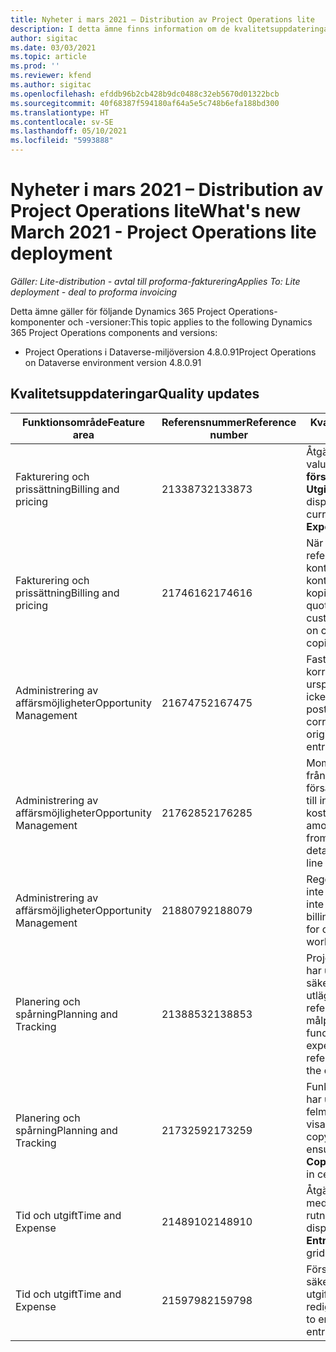 ```yaml
---
title: Nyheter i mars 2021 – Distribution av Project Operations lite
description: I detta ämne finns information om de kvalitetsuppdateringar som är tillgängliga i distributionsutgåvan av Project Operations lite för mars 2021.
author: sigitac
ms.date: 03/03/2021
ms.topic: article
ms.prod: ''
ms.reviewer: kfend
ms.author: sigitac
ms.openlocfilehash: efddb96b2cb428b9dc0488c32eb5670d01322bcb
ms.sourcegitcommit: 40f68387f594180af64a5e5c748b6efa188bd300
ms.translationtype: HT
ms.contentlocale: sv-SE
ms.lasthandoff: 05/10/2021
ms.locfileid: "5993888"
---
```

# <a name="whats-new-march-2021---project-operations-lite-deployment"></a><span data-ttu-id="1b088-103">Nyheter i mars 2021 – Distribution av Project Operations lite</span><span class="sxs-lookup"><span data-stu-id="1b088-103">What's new March 2021 - Project Operations lite deployment</span></span>

<span data-ttu-id="1b088-104">_Gäller: Lite-distribution - avtal till proforma-fakturering_</span><span class="sxs-lookup"><span data-stu-id="1b088-104">_Applies To: Lite deployment - deal to proforma invoicing_</span></span>


<span data-ttu-id="1b088-105">Detta ämne gäller för följande Dynamics 365 Project Operations-komponenter och -versioner:</span><span class="sxs-lookup"><span data-stu-id="1b088-105">This topic applies to the following Dynamics 365 Project Operations components and versions:</span></span>

- <span data-ttu-id="1b088-106">Project Operations i Dataverse-miljöversion 4.8.0.91</span><span class="sxs-lookup"><span data-stu-id="1b088-106">Project Operations on Dataverse environment version 4.8.0.91</span></span> 

## <a name="quality-updates"></a><span data-ttu-id="1b088-107">Kvalitetsuppdateringar</span><span class="sxs-lookup"><span data-stu-id="1b088-107">Quality updates</span></span>

| <span data-ttu-id="1b088-108">**Funktionsområde**</span><span class="sxs-lookup"><span data-stu-id="1b088-108">**Feature area**</span></span> | <span data-ttu-id="1b088-109">**Referensnummer**</span><span class="sxs-lookup"><span data-stu-id="1b088-109">**Reference number**</span></span> | <span data-ttu-id="1b088-110">**Kvalitetsuppdatering**</span><span class="sxs-lookup"><span data-stu-id="1b088-110">**Quality update**</span></span> |
| --- | --- | --- |
| <span data-ttu-id="1b088-111">Fakturering och prissättning</span><span class="sxs-lookup"><span data-stu-id="1b088-111">Billing and pricing</span></span> | <span data-ttu-id="1b088-112">2133873</span><span class="sxs-lookup"><span data-stu-id="1b088-112">2133873</span></span> | <span data-ttu-id="1b088-113">Åtgärdad visning av valutasymbolen **Enhetens försäljningspris** i rutnätet **Utgiftsberäkningar**.</span><span class="sxs-lookup"><span data-stu-id="1b088-113">Fixed the display of **Unit Sales Price** currency symbol in the **Expense Estimates** grid.</span></span> |
| <span data-ttu-id="1b088-114">Fakturering och prissättning</span><span class="sxs-lookup"><span data-stu-id="1b088-114">Billing and pricing</span></span> | <span data-ttu-id="1b088-115">2174616</span><span class="sxs-lookup"><span data-stu-id="1b088-115">2174616</span></span> | <span data-ttu-id="1b088-116">När en offert har vunnits refereras den anpassade kontraktprislistan till kontraktradsinformation som kopieras från offerten.</span><span class="sxs-lookup"><span data-stu-id="1b088-116">When a quote is won, the contract custom pricelist is referenced on contract line details that are copied from the quote.</span></span> |
| <span data-ttu-id="1b088-117">Administrering av affärsmöjligheter</span><span class="sxs-lookup"><span data-stu-id="1b088-117">Opportunity Management</span></span> | <span data-ttu-id="1b088-118">2167475</span><span class="sxs-lookup"><span data-stu-id="1b088-118">2167475</span></span> | <span data-ttu-id="1b088-119">Fast momsbelopp i korrigeringsfakturan som ursprungligen kom från en icke fakturerad faktisk post.</span><span class="sxs-lookup"><span data-stu-id="1b088-119">Fixed tax amount in the correction invoice that originated an unbilled actual entry.</span></span> |
| <span data-ttu-id="1b088-120">Administrering av affärsmöjligheter</span><span class="sxs-lookup"><span data-stu-id="1b088-120">Opportunity Management</span></span> | <span data-ttu-id="1b088-121">2176285</span><span class="sxs-lookup"><span data-stu-id="1b088-121">2176285</span></span> | <span data-ttu-id="1b088-122">Momsbelopp får inte kopieras från information om försäljningskontrakt/offertrad till information om kostnadskontrakt/offertrad.</span><span class="sxs-lookup"><span data-stu-id="1b088-122">Tax amount must not be copied from sales contract/quote line details to cost contract/quote line details.</span></span> |
| <span data-ttu-id="1b088-123">Administrering av affärsmöjligheter</span><span class="sxs-lookup"><span data-stu-id="1b088-123">Opportunity Management</span></span> | <span data-ttu-id="1b088-124">2188079</span><span class="sxs-lookup"><span data-stu-id="1b088-124">2188079</span></span> | <span data-ttu-id="1b088-125">Regel för delad fakturering får inte skapas för kontrakt som inte är arbetsbaserade.</span><span class="sxs-lookup"><span data-stu-id="1b088-125">Split billing rule must not be created for contracts that are not work-based.</span></span> |
| <span data-ttu-id="1b088-126">Planering och spårning</span><span class="sxs-lookup"><span data-stu-id="1b088-126">Planning and Tracking</span></span> | <span data-ttu-id="1b088-127">2138853</span><span class="sxs-lookup"><span data-stu-id="1b088-127">2138853</span></span> | <span data-ttu-id="1b088-128">Projektkopieringsfunktionen har uppdaterats för att säkerställa att utläggsberäkningsrader som referensuppgifter kopieras till målprojektet.</span><span class="sxs-lookup"><span data-stu-id="1b088-128">Project copy function updated to ensure expense estimate lines that reference tasks are copied to the destination project.</span></span> |
| <span data-ttu-id="1b088-129">Planering och spårning</span><span class="sxs-lookup"><span data-stu-id="1b088-129">Planning and Tracking</span></span> | <span data-ttu-id="1b088-130">2173259</span><span class="sxs-lookup"><span data-stu-id="1b088-130">2173259</span></span> | <span data-ttu-id="1b088-131">Funktionen projektkopiering har uppdaterats så att felmeddelandet **Kopierar WBS** visas i vissa situationer.</span><span class="sxs-lookup"><span data-stu-id="1b088-131">Project copy function updated to ensure it doesn't display the **Copying WBS** error message in certain scenarios.</span></span> |
| <span data-ttu-id="1b088-132">Tid och utgift</span><span class="sxs-lookup"><span data-stu-id="1b088-132">Time and Expense</span></span> | <span data-ttu-id="1b088-133">2148910</span><span class="sxs-lookup"><span data-stu-id="1b088-133">2148910</span></span> | <span data-ttu-id="1b088-134">Åtgärdade visningsproblem med sidan **Redigera post** i rutnätet **Tidspost**.</span><span class="sxs-lookup"><span data-stu-id="1b088-134">Fixed display issue with the **Edit Entry** page in the **Time Entry** grid.</span></span> |
| <span data-ttu-id="1b088-135">Tid och utgift</span><span class="sxs-lookup"><span data-stu-id="1b088-135">Time and Expense</span></span> | <span data-ttu-id="1b088-136">2159798</span><span class="sxs-lookup"><span data-stu-id="1b088-136">2159798</span></span> | <span data-ttu-id="1b088-137">Försedd med kontroller som säkerställer att godkända utgiftsposter inte kan redigeras.</span><span class="sxs-lookup"><span data-stu-id="1b088-137">Tightened controls to ensure approved expense entries can't be edited.</span></span> |


